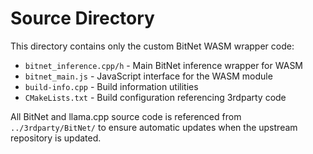 # Source Directory

This directory contains only the custom BitNet WASM wrapper code:

- `bitnet_inference.cpp/h` - Main BitNet inference wrapper for WASM
- `bitnet_main.js` - JavaScript interface for the WASM module  
- `build-info.cpp` - Build information utilities
- `CMakeLists.txt` - Build configuration referencing 3rdparty code

All BitNet and llama.cpp source code is referenced from `../3rdparty/BitNet/` to ensure automatic updates when the upstream repository is updated.
